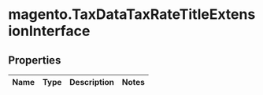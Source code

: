 # magento.TaxDataTaxRateTitleExtensionInterface

## Properties
Name | Type | Description | Notes
------------ | ------------- | ------------- | -------------


